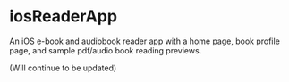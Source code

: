 # iosReaderApp
An iOS e-book and audiobook reader app with a home page, book profile page, and sample pdf/audio book reading previews.

(Will continue to be updated)
